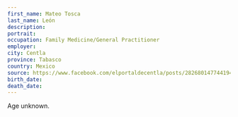 ```yaml
---
first_name: Mateo Tosca
last_name: León
description: 
portrait: 
occupation: Family Medicine/General Practitioner
employer: 
city: Centla
province: Tabasco
country: Mexico
source: https://www.facebook.com/elportaldecentla/posts/2826801477441945?__xts__%5b0%5d=68.ARAzOcMFakgj209HOI8LdtDI7BvcZbxpnbiGbc6WkoxdX0bX7kQMO2hpRxeMlOoajdVDbBHmfcc-2cuiVZFtFQksHW_kHorqNArC8mw1oQwJIxEXYyYhK2ikSOkOqDQRdXxgJ_8AUUDr8daJHYOY9_cyewnp038hohGFulCKuafnv0F6YRhvdWGkG4JTXWfdq4bXqmEJ3ARqtuoTrXq79Rk7bQAAwWZcJaux1V4oQL27xoh4FKRsmTFFaFNYb4zTXLgTkUy1i_6dddh2pkufH2pxx4mWdyTUDNuz3Hf8RLvC24_NRPFwE22DJF6iSiq7mP8s06PNefgAjgqon6UUJOqlPw&amp;__tn__=-R
birth_date: 
death_date: 
---
```


Age unknown.